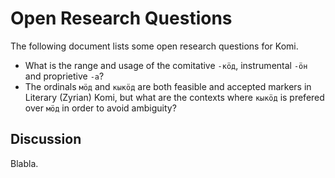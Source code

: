 Open Research Questions
=======================

The following document lists some open research questions for Komi.

- What is the range and usage of the comitative ```-кӧд```, instrumental ```-ӧн``` and proprietive ```-а```?
- The ordinals ```мӧд``` and ```кыкӧд``` are both feasible and accepted markers in Literary (Zyrian) Komi, but what are the contexts where ```кыкӧд``` is prefered over ```мӧд``` in order to avoid ambiguity?

Discussion
----------

Blabla.

